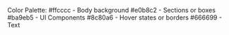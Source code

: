Color Palette:
#ffcccc - Body background
#e0b8c2 - Sections or boxes
#ba9eb5 - UI Components
#8c80a6 - Hover states or borders
#666699 - Text